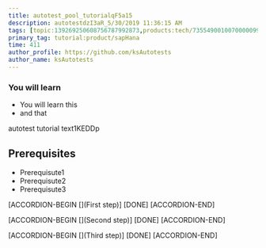 ```yaml
---
title: autotest_pool_tutorialqF5a15
description: autotestdzI3aR_5/30/2019 11:36:15 AM
tags: [topic:139269250608756787992873,products:tech/73554900100700000996,tutorial:experience/advanced]
primary_tag: tutorial:product/sapHana
time: 411
author_profile: https://github.com/ksAutotests
author_name: ksAutotests
---
```

### You will learn
- You will learn this
- and that

autotest tutorial text1KEDDp

## Prerequisites
- Prerequisute1
- Prerequisute2
- Prerequisute3

[ACCORDION-BEGIN [](First step)]
[DONE]
[ACCORDION-END]

[ACCORDION-BEGIN [](Second step)]
[DONE]
[ACCORDION-END]

[ACCORDION-BEGIN [](Third step)]
[DONE]
[ACCORDION-END]

